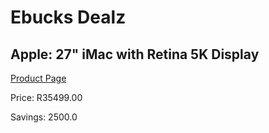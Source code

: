 
# Ebucks Dealz
## Apple: 27" iMac with Retina 5K Display
[Product Page](https://www.ebucks.com/web/shop/productSelected.do?prodId=1053286699&catId=247215498)

Price: R35499.00

Savings: 2500.0


	